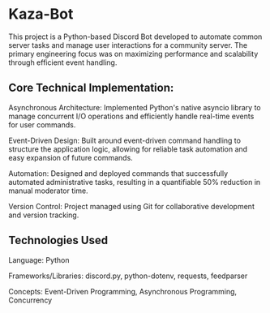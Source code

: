 # Kaza-Bot
This project is a Python-based Discord Bot developed to automate common server tasks and manage user interactions for a community server. The primary engineering focus was on maximizing performance and scalability through efficient event handling.

## Core Technical Implementation:

Asynchronous Architecture: Implemented Python's native asyncio library to manage concurrent I/O operations and efficiently handle real-time events for user commands.

Event-Driven Design: Built around event-driven command handling to structure the application logic, allowing for reliable task automation and easy expansion of future commands.

Automation: Designed and deployed commands that successfully automated administrative tasks, resulting in a quantifiable 50% reduction in manual moderator time.

Version Control: Project managed using Git for collaborative development and version tracking.

## Technologies Used

Language: Python

Frameworks/Libraries: discord.py, python-dotenv, requests, feedparser

Concepts: Event-Driven Programming, Asynchronous Programming, Concurrency
